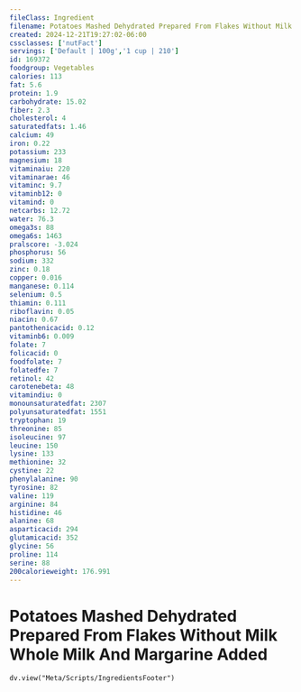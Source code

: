 ```yaml
---
fileClass: Ingredient
filename: Potatoes Mashed Dehydrated Prepared From Flakes Without Milk Whole Milk And Margarine Added
created: 2024-12-21T19:27:02-06:00
cssclasses: ['nutFact']
servings: ['Default | 100g','1 cup | 210']
id: 169372
foodgroup: Vegetables
calories: 113
fat: 5.6
protein: 1.9
carbohydrate: 15.02
fiber: 2.3
cholesterol: 4
saturatedfats: 1.46
calcium: 49
iron: 0.22
potassium: 233
magnesium: 18
vitaminaiu: 220
vitaminarae: 46
vitaminc: 9.7
vitaminb12: 0
vitamind: 0
netcarbs: 12.72
water: 76.3
omega3s: 88
omega6s: 1463
pralscore: -3.024
phosphorus: 56
sodium: 332
zinc: 0.18
copper: 0.016
manganese: 0.114
selenium: 0.5
thiamin: 0.111
riboflavin: 0.05
niacin: 0.67
pantothenicacid: 0.12
vitaminb6: 0.009
folate: 7
folicacid: 0
foodfolate: 7
folatedfe: 7
retinol: 42
carotenebeta: 48
vitamindiu: 0
monounsaturatedfat: 2307
polyunsaturatedfat: 1551
tryptophan: 19
threonine: 85
isoleucine: 97
leucine: 150
lysine: 133
methionine: 32
cystine: 22
phenylalanine: 90
tyrosine: 82
valine: 119
arginine: 84
histidine: 46
alanine: 68
asparticacid: 294
glutamicacid: 352
glycine: 56
proline: 114
serine: 88
200calorieweight: 176.991
---
```


# Potatoes Mashed Dehydrated Prepared From Flakes Without Milk Whole Milk And Margarine Added

```dataviewjs
dv.view("Meta/Scripts/IngredientsFooter")
```